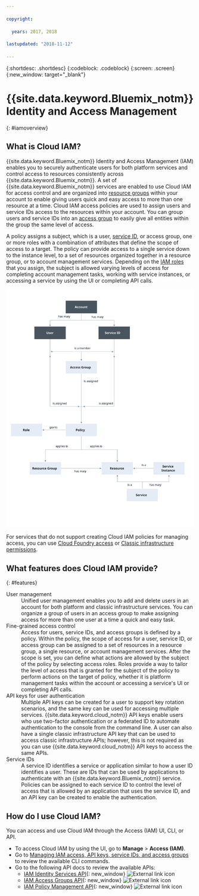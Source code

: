 ```yaml
---

copyright:

  years: 2017, 2018

lastupdated: "2018-11-12"

---
```


{:shortdesc: .shortdesc}
{:codeblock: .codeblock}
{:screen: .screen}
{:new_window: target="_blank"}

# {{site.data.keyword.Bluemix_notm}} Identity and Access Management
{: #iamoverview}

## What is Cloud IAM?

{{site.data.keyword.Bluemix_notm}} Identity and Access Management (IAM) enables you to securely authenticate users for both platform services and control access to resources consistently across {{site.data.keyword.Bluemix_notm}}. A set of {{site.data.keyword.Bluemix_notm}} services are enabled to use Cloud IAM for access control and are organized into [resource groups](/docs/account/resourcegroups.html) within your account to enable giving users quick and easy access to more than one resource at a time. Cloud IAM access policies are used to assign users and service IDs access to the resources within your account. You can group users and service IDs into an [access group](/docs/iam/groups.html) to easily give all entities within the group the same level of access.

A policy assigns a subject, which is a user, [service ID](/docs/iam/serviceid.html#serviceids), or access group, one or more roles with a combination of attributes that define the scope of access to a target. The policy can provide access to a single service down to the instance level, to a set of resources organized together in a resource group, or to account management services. Depending on the [IAM roles](/docs/iam/users_roles.html#iamusermanrol) that you assign, the subject is allowed varying levels of access for completing account management tasks, working with service instances, or accessing a service by using the UI or completing API calls.


![IAM for access control in an account](images/iam-diagram.svg "How access management works in an account by using IAM")

For services that do not support creating Cloud IAM policies for managing access, you can use [Cloud Foundry access](/docs/iam/cfaccess.html#cfaccess) or [Classic infrastructure permissions](/docs/iam/infrastructureaccess.html#infrapermission).


## What features does Cloud IAM provide?
{: #features}

<dl>
<dt>User management</dt>
<dd>Unified user management enables you to add and delete users in an account for both platform and classic infrastructure services. You can organize a group of users in an access group to make assigning access for more than one user at a time a quick and easy task.</dd>
<dt>Fine-grained access control</dt>
<dd>Access for users, service IDs, and access groups is defined by a policy. Within the policy, the scope of access for a user, service ID, or access group can be assigned to a set of resources in a resource group, a single resource, or account management services. After the scope is set, you can define what actions are allowed by the subject of the policy by selecting access roles. Roles provide a way to tailor the level of access that is granted for the subject of the policy to perform actions on the target of policy, whether it is platform management tasks within the account or accessing a service's UI or completing API calls.</dd>
<dt>API keys for user authentication</dt>
<dd>Multiple API keys can be created for a user to support key rotation scenarios, and the same key can be used for accessing multiple services. {{site.data.keyword.cloud_notm}} API keys enable users who use two-factor authentication or a federated ID to automate authentication to the console from the command line. A user can also have a single classic infrastructure API key that can be used to access classic infrastructure APIs; however, this is not required as you can use {{site.data.keyword.cloud_notm}} API keys to access the same APIs.</dd>
<dt>Service IDs</dt>
<dd>A service ID identifies a service or application similar to how a user ID identifies a user. These are IDs that can be used by applications to authenticate with an {{site.data.keyword.Bluemix_notm}} service. Policies can be assigned to each service ID to control the level of access that is allowed by an application that uses the service ID, and an API key can be created to enable the authentication.</dd>
</dl>


## How do I use Cloud IAM?

You can access and use Cloud IAM through the Access (IAM) UI, CLI, or API. 

* To access Cloud IAM by using the UI, go to **Manage** &gt; **Access (IAM)**. 
* Go to [Managing IAM access, API keys, service IDs, and access groups](/docs/cli/reference/ibmcloud/cli_api_policy.html#ibmcloud_commands_iam) to review the available CLI commands.
* Go to the following API docs to review the available APIs: 
    * [IAM Identity Services API](https://{DomainName}/apidocs/iam-identity-token-api){: new_window} ![External link icon](../icons/launch-glyph.svg "External link icon")
    * [IAM Access Groups API](https://{DomainName}/apidocs/iam-access-groups){: new_window} ![External link icon](../icons/launch-glyph.svg "External link icon")
    * [IAM Policy Management API](https://{DomainName}/apidocs/iam-policy-management){: new_window} ![External link icon](../icons/launch-glyph.svg "External link icon")
